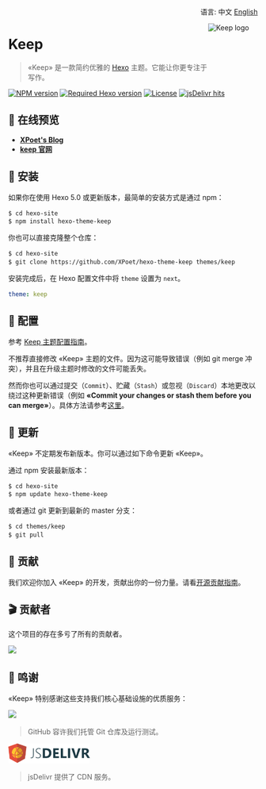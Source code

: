 <div align="right">
  语言:
  中文
  <a title="Chinese" href="README.md">English</a>
</div>

<a title="Keep website" href="https://xpoet.cn"><img align="right" alt="Keep logo" width="100" height="100" src="https://raw.githubusercontent.com/XPoet/hexo-theme-keep/master/source/images/logo.svg"></a>

# Keep

> «Keep» 是一款简约优雅的 [Hexo](https://hexo.io) 主题。它能让你更专注于写作。

[![NPM version](https://img.shields.io/npm/v/hexo-theme-keep?color=red&logo=npm&style=flat-square)](https://www.npmjs.com/package/hexo-theme-keep)
[![Required Hexo version](https://img.shields.io/badge/hexo-%3E=5.0.0-blue?style=flat-square&logo=hexo)](https://hexo.io)
[![License](https://img.shields.io/badge/license-%20MIT-orange?style=flat-square&logo=gnu)](https://github.com/XPoet/hexo-theme-keep/blob/master/LICENSE.md)
[![jsDelivr hits](https://img.shields.io/jsdelivr/npm/hm/hexo-theme-keep?style=flat-square&logo=jsdelivr)](https://www.jsdelivr.com/package/npm/hexo-theme-keep)

## :star2: 在线预览

- **[XPoet's Blog](https://xpoet.cn/)**
- **[keep 官网](https://keep.xpoet.cn/)**

## :rocket: 安装

如果你在使用 Hexo 5.0 或更新版本，最简单的安装方式是通过 npm：

```sh
$ cd hexo-site
$ npm install hexo-theme-keep
```

你也可以直接克隆整个仓库：

```sh
$ cd hexo-site
$ git clone https://github.com/XPoet/hexo-theme-keep themes/keep
```

安装完成后，在 Hexo 配置文件中将 `theme` 设置为 `next`。

```yml
theme: keep
```

## :wrench: 配置

参考 [Keep 主题配置指南](https://keep.xpoet.cn/2020/11/Keep-主题配置指南/)。

不推荐直接修改 «Keep» 主题的文件。因为这可能导致错误（例如 git merge 冲突），并且在升级主题时修改的文件可能丢失。

然而你也可以通过提交（`Commit`）、贮藏（`Stash`）或忽视（`Discard`）本地更改以绕过这种更新错误（例如 **«Commit your changes or stash them before you can merge»**）。具体方法请参考[这里](https://stackoverflow.com/a/15745424/5861495)。

## :dart: 更新

«Keep» 不定期发布新版本。你可以通过如下命令更新 «Keep»。

通过 npm 安装最新版本：

```sh
$ cd hexo-site
$ npm update hexo-theme-keep
```

或者通过 git 更新到最新的 master 分支：

```sh
$ cd themes/keep
$ git pull
```

## :art: 贡献

我们欢迎你加入 «Keep» 的开发，贡献出你的一份力量。请看[开源贡献指南](https://keep.xpoet.cn/2020/11/Keep-代码贡献指南/)。

## :clapper: 贡献者

这个项目的存在多亏了所有的贡献者。

<a href="https://github.com/XPoet/hexo-theme-keep/graphs/contributors">
  <img src="https://opencollective.com/hexo-theme-keep/contributors.svg?width=980">
</a>

## :sparkling_heart: 鸣谢

«Keep» 特别感谢这些支持我们核心基础设施的优质服务：

<a href="https://github.com"><img height="40" src="https://github.githubassets.com/images/modules/logos_page/GitHub-Logo.png"></a>

> GitHub 容许我们托管 Git 仓库及运行测试。

<a href="https://www.jsdelivr.com"><img height="40" src="https://raw.githubusercontent.com/jsdelivr/jsdelivr-media/master/default/svg/jsdelivr-logo-horizontal.svg"></a>

> jsDelivr 提供了 CDN 服务。

